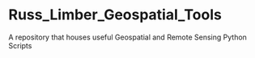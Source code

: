 # Russ_Limber_Geospatial_Tools
A repository that houses useful Geospatial and Remote Sensing Python Scripts
